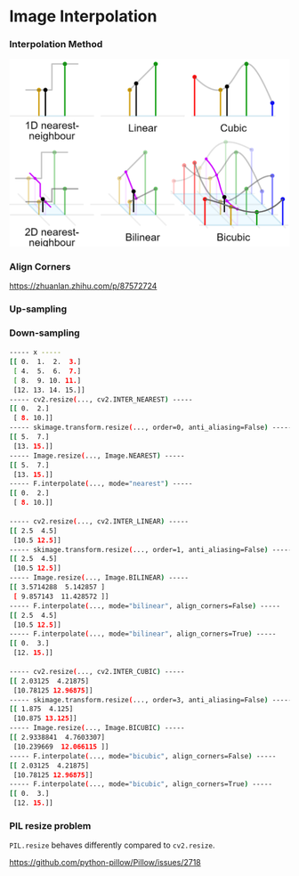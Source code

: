 # Image Interpolation

### Interpolation Method

![image-20210310122314387](interpolation.assets/image-20210310122314387.png)


### Align Corners

https://zhuanlan.zhihu.com/p/87572724


### Up-sampling


### Down-sampling

```bash
----- x -----
[[ 0.  1.  2.  3.]
 [ 4.  5.  6.  7.]
 [ 8.  9. 10. 11.]
 [12. 13. 14. 15.]]
----- cv2.resize(..., cv2.INTER_NEAREST) -----
[[ 0.  2.]
 [ 8. 10.]]
----- skimage.transform.resize(..., order=0, anti_aliasing=False) -----
[[ 5.  7.]
 [13. 15.]]
----- Image.resize(..., Image.NEAREST) -----
[[ 5.  7.]
 [13. 15.]]
----- F.interpolate(..., mode="nearest") -----
[[ 0.  2.]
 [ 8. 10.]]

----- cv2.resize(..., cv2.INTER_LINEAR) -----
[[ 2.5  4.5]
 [10.5 12.5]]
----- skimage.transform.resize(..., order=1, anti_aliasing=False) -----
[[ 2.5  4.5]
 [10.5 12.5]]
----- Image.resize(..., Image.BILINEAR) -----
[[ 3.5714288  5.142857 ]
 [ 9.857143  11.428572 ]]
----- F.interpolate(..., mode="bilinear", align_corners=False) -----
[[ 2.5  4.5]
 [10.5 12.5]]
----- F.interpolate(..., mode="bilinear", align_corners=True) -----
[[ 0.  3.]
 [12. 15.]]

----- cv2.resize(..., cv2.INTER_CUBIC) -----
[[ 2.03125  4.21875]
 [10.78125 12.96875]]
----- skimage.transform.resize(..., order=3, anti_aliasing=False) -----
[[ 1.875  4.125]
 [10.875 13.125]]
----- Image.resize(..., Image.BICUBIC) -----
[[ 2.9338841  4.7603307]
 [10.239669  12.066115 ]]
----- F.interpolate(..., mode="bicubic", align_corners=False) -----
[[ 2.03125  4.21875]
 [10.78125 12.96875]]
----- F.interpolate(..., mode="bicubic", align_corners=True) -----
[[ 0.  3.]
 [12. 15.]]

```


### PIL resize problem

`PIL.resize` behaves differently compared to `cv2.resize`.

https://github.com/python-pillow/Pillow/issues/2718